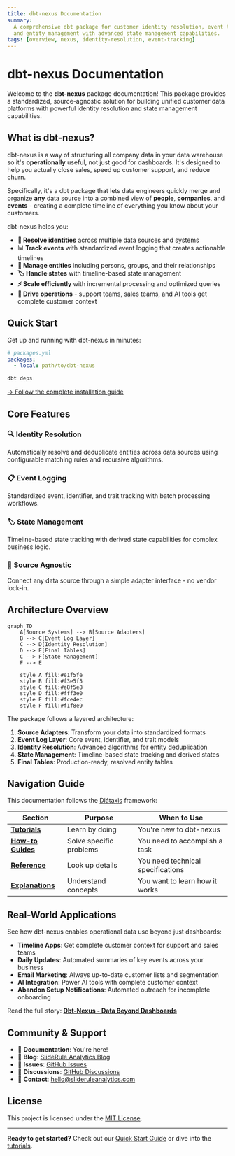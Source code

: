 ```yaml
---
title: dbt-nexus Documentation
summary:
  A comprehensive dbt package for customer identity resolution, event tracking,
  and entity management with advanced state management capabilities.
tags: [overview, nexus, identity-resolution, event-tracking]
---
```


# dbt-nexus Documentation

Welcome to the **dbt-nexus** package documentation! This package provides a
standardized, source-agnostic solution for building unified customer data
platforms with powerful identity resolution and state management capabilities.

## What is dbt-nexus?

dbt-nexus is a way of structuring all company data in your data warehouse so
it's **operationally** useful, not just good for dashboards. It's designed to
help you actually close sales, speed up customer support, and reduce churn.

Specifically, it's a dbt package that lets data engineers quickly merge and
organize **any** data source into a combined view of **people**, **companies**,
and **events** - creating a complete timeline of everything you know about your
customers.

dbt-nexus helps you:

- **🔗 Resolve identities** across multiple data sources and systems
- **📊 Track events** with standardized event logging that creates actionable
  timelines
- **👥 Manage entities** including persons, groups, and their relationships
- **🏷️ Handle states** with timeline-based state management
- **⚡ Scale efficiently** with incremental processing and optimized queries
- **🎯 Drive operations** - support teams, sales teams, and AI tools get
  complete customer context

## Quick Start

Get up and running with dbt-nexus in minutes:

```yaml
# packages.yml
packages:
  - local: path/to/dbt-nexus
```

```bash
dbt deps
```

[→ Follow the complete installation guide](getting-started/installation.md)

## Core Features

### 🔍 Identity Resolution

Automatically resolve and deduplicate entities across data sources using
configurable matching rules and recursive algorithms.

### 📋 Event Logging

Standardized event, identifier, and trait tracking with batch processing
workflows.

### 🏷️ State Management

Timeline-based state tracking with derived state capabilities for complex
business logic.

### 🔧 Source Agnostic

Connect any data source through a simple adapter interface - no vendor lock-in.

## Architecture Overview

```mermaid
graph TD
    A[Source Systems] --> B[Source Adapters]
    B --> C[Event Log Layer]
    C --> D[Identity Resolution]
    D --> E[Final Tables]
    C --> F[State Management]
    F --> E

    style A fill:#e1f5fe
    style B fill:#f3e5f5
    style C fill:#e8f5e8
    style D fill:#fff3e0
    style E fill:#fce4ec
    style F fill:#f1f8e9
```

The package follows a layered architecture:

1. **Source Adapters**: Transform your data into standardized formats
2. **Event Log Layer**: Core event, identifier, and trait models
3. **Identity Resolution**: Advanced algorithms for entity deduplication
4. **State Management**: Timeline-based state tracking and derived states
5. **Final Tables**: Production-ready, resolved entity tables

## Navigation Guide

This documentation follows the [Diátaxis](https://diataxis.fr/) framework:

| Section                           | Purpose                 | When to Use                       |
| --------------------------------- | ----------------------- | --------------------------------- |
| **[Tutorials](tutorials/)**       | Learn by doing          | You're new to dbt-nexus           |
| **[How-to Guides](how-to/)**      | Solve specific problems | You need to accomplish a task     |
| **[Reference](reference/)**       | Look up details         | You need technical specifications |
| **[Explanations](explanations/)** | Understand concepts     | You want to learn how it works    |

## Real-World Applications

See how dbt-nexus enables operational data use beyond just dashboards:

- **Timeline Apps**: Get complete customer context for support and sales teams
- **Daily Updates**: Automated summaries of key events across your business
- **Email Marketing**: Always up-to-date customer lists and segmentation
- **AI Integration**: Power AI tools with complete customer context
- **Abandon Setup Notifications**: Automated outreach for incomplete onboarding

Read the full story:
[**Dbt-Nexus - Data Beyond Dashboards**](https://www.slideruleanalytics.com/blog/dbt-nexus-data-beyond-dashboards)

## Community & Support

- 📖 **Documentation**: You're here!
- 📝 **Blog**:
  [SlideRule Analytics Blog](https://www.slideruleanalytics.com/blog/)
- 🐛 **Issues**:
  [GitHub Issues](https://github.com/sliderule-analytics/dbt-nexus/issues)
- 💬 **Discussions**:
  [GitHub Discussions](https://github.com/sliderule-analytics/dbt-nexus/discussions)
- 📧 **Contact**:
  [hello@slideruleanalytics.com](mailto:hello@slideruleanalytics.com)

## License

This project is licensed under the
[MIT License](https://github.com/your-organization/dbt-nexus/blob/main/LICENSE).

---

**Ready to get started?** Check out our
[Quick Start Guide](getting-started/quick-start.md) or dive into the
[tutorials](tutorials/).
